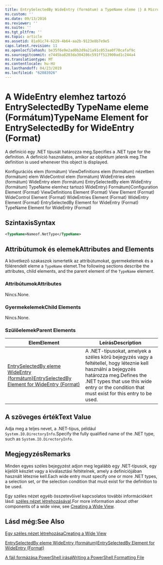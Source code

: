 ```yaml
---
title: EntrySelectedBy WideEntry (formátum) a TypeName eleme |} A Microsoft Docs
ms.custom: ''
ms.date: 09/13/2016
ms.reviewer: ''
ms.suite: ''
ms.tgt_pltfrm: ''
ms.topic: article
ms.assetid: 81a91c74-6229-4b64-aa2b-9123e8b7e9e5
caps.latest.revision: 11
ms.openlocfilehash: be35f6e9e2ad0b2d9a21a91c053aa0f70cafaf9c
ms.sourcegitcommit: e7445ba8203da304286c591ff513900ad1c244a4
ms.translationtype: MT
ms.contentlocale: hu-HU
ms.lasthandoff: 04/23/2019
ms.locfileid: "62083926"
---
```

# <a name="typename-element-for-entryselectedby-for-wideentry-format"></a><span data-ttu-id="ca633-102">A WideEntry elemhez tartozó EntrySelectedBy TypeName eleme (Formátum)</span><span class="sxs-lookup"><span data-stu-id="ca633-102">TypeName Element for EntrySelectedBy for WideEntry (Format)</span></span>

<span data-ttu-id="ca633-103">A definíció egy .NET típusát határozza meg.</span><span class="sxs-lookup"><span data-stu-id="ca633-103">Specifies a .NET type for the definition.</span></span> <span data-ttu-id="ca633-104">A definíció használatos, amikor az objektum jelenik meg.</span><span class="sxs-lookup"><span data-stu-id="ca633-104">The definition is used whenever this object is displayed.</span></span>

<span data-ttu-id="ca633-105">Konfigurációs elem (formátum) ViewDefinitions elem (formátum) nézetben (formátum) elem WideControl elem (formátum) WideEntries elem (formátum) WideEntry elem (formátum) EntrySelectedBy elem WideEntry (formátum) TypeName elemhez tartozó WideEntry) Formátum)</span><span class="sxs-lookup"><span data-stu-id="ca633-105">Configuration Element (Format) ViewDefinitions Element (Format) View Element (Format) WideControl Element (Format) WideEntries Element (Format) WideEntry Element (Format) EntrySelectedBy Element for WideEntry (Format) TypeName Element for WideEntry (Format)</span></span>

## <a name="syntax"></a><span data-ttu-id="ca633-106">Szintaxis</span><span class="sxs-lookup"><span data-stu-id="ca633-106">Syntax</span></span>

```xml
<TypeName>Nameof.NetType</TypeName>
```

## <a name="attributes-and-elements"></a><span data-ttu-id="ca633-107">Attribútumok és elemek</span><span class="sxs-lookup"><span data-stu-id="ca633-107">Attributes and Elements</span></span>

<span data-ttu-id="ca633-108">A következő szakaszok ismertetik az attribútumokat, gyermekelemek és a fölérendelt eleme a `TypeName` elemet.</span><span class="sxs-lookup"><span data-stu-id="ca633-108">The following sections describe the attributes, child elements, and the parent element of the `TypeName` element.</span></span>

### <a name="attributes"></a><span data-ttu-id="ca633-109">Attribútumok</span><span class="sxs-lookup"><span data-stu-id="ca633-109">Attributes</span></span>

<span data-ttu-id="ca633-110">Nincs.</span><span class="sxs-lookup"><span data-stu-id="ca633-110">None.</span></span>

### <a name="child-elements"></a><span data-ttu-id="ca633-111">Gyermekelemek</span><span class="sxs-lookup"><span data-stu-id="ca633-111">Child Elements</span></span>

<span data-ttu-id="ca633-112">Nincs.</span><span class="sxs-lookup"><span data-stu-id="ca633-112">None.</span></span>

### <a name="parent-elements"></a><span data-ttu-id="ca633-113">Szülőelemek</span><span class="sxs-lookup"><span data-stu-id="ca633-113">Parent Elements</span></span>

|<span data-ttu-id="ca633-114">Elem</span><span class="sxs-lookup"><span data-stu-id="ca633-114">Element</span></span>|<span data-ttu-id="ca633-115">Leírás</span><span class="sxs-lookup"><span data-stu-id="ca633-115">Description</span></span>|
|-------------|-----------------|
|[<span data-ttu-id="ca633-116">EntrySelectedBy eleme WideEntry (formátum)</span><span class="sxs-lookup"><span data-stu-id="ca633-116">EntrySelectedBy Element for WideEntry (Format)</span></span>](./entryselectedby-element-for-wideentry-format.md)|<span data-ttu-id="ca633-117">A .NET-típusokat, amelyek a széles körű bejegyzés vagy a feltétellel, hogy léteznie kell használni a bejegyzés határozza meg.</span><span class="sxs-lookup"><span data-stu-id="ca633-117">Defines the .NET types that use this wide entry or the condition that must exist for this entry to be used.</span></span>|

## <a name="text-value"></a><span data-ttu-id="ca633-118">A szöveges érték</span><span class="sxs-lookup"><span data-stu-id="ca633-118">Text Value</span></span>

<span data-ttu-id="ca633-119">Adja meg a teljes nevet, a .NET-típus, például `System.IO.DirectoryInfo`.</span><span class="sxs-lookup"><span data-stu-id="ca633-119">Specify the fully qualified name of the .NET type, such as `System.IO.DirectoryInfo`.</span></span>

## <a name="remarks"></a><span data-ttu-id="ca633-120">Megjegyzés</span><span class="sxs-lookup"><span data-stu-id="ca633-120">Remarks</span></span>

<span data-ttu-id="ca633-121">Minden egyes széles bejegyzést adjon meg legalább egy .NET-típusok, egy kijelölt készlet vagy a kiválasztási feltételnek, amely a definíciójában használt léteznie kell.</span><span class="sxs-lookup"><span data-stu-id="ca633-121">Each wide entry must specify one or more .NET types, a selection set, or the selection condition that must exist for the definition to be used.</span></span>

<span data-ttu-id="ca633-122">Egy széles nézet egyéb összetevőivel kapcsolatos további információkért lásd: [széles nézet létrehozásával](./creating-a-wide-view.md).</span><span class="sxs-lookup"><span data-stu-id="ca633-122">For more information about other components of a wide view, see [Creating a Wide View](./creating-a-wide-view.md).</span></span>

## <a name="see-also"></a><span data-ttu-id="ca633-123">Lásd még:</span><span class="sxs-lookup"><span data-stu-id="ca633-123">See Also</span></span>

[<span data-ttu-id="ca633-124">Egy széles nézet létrehozása</span><span class="sxs-lookup"><span data-stu-id="ca633-124">Creating a Wide View</span></span>](./creating-a-wide-view.md)

[<span data-ttu-id="ca633-125">EntrySelectedBy eleme WideEntry (formátum)</span><span class="sxs-lookup"><span data-stu-id="ca633-125">EntrySelectedBy Element for WideEntry (Format)</span></span>](./entryselectedby-element-for-wideentry-format.md)

[<span data-ttu-id="ca633-126">A fájl formázása PowerShell írása</span><span class="sxs-lookup"><span data-stu-id="ca633-126">Writing a PowerShell Formatting File</span></span>](./writing-a-powershell-formatting-file.md)
